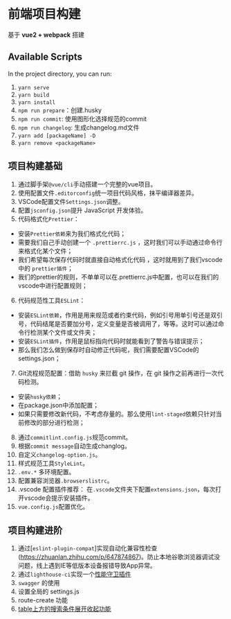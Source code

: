 # 前端项目构建
基于 **vue2 + webpack** 搭建

## Available Scripts
In the project directory, you can run:
1. `yarn serve`
2. `yarn build`
3. `yarn install`
4. `npm run prepare`：创建.husky
5. `npm run commit`: 使用图形化选择规范的commit
6. `npm run changelog`: 生成changelog.md文件
7. `yarn add [packageName] -D`
8. `yarn remove <packageName>`

## 项目构建基础
1. 通过脚手架`@vue/cli`手动搭建一个完整的vue项目。
2. 使用配置文件`.editorconfig`统一项目代码风格，抹平编译器差异。
3. VSCode配置文件`Settings.json`调整。
4. 配置`jsconfig.json`提升 JavaScript 开发体验。
5. 代码格式化`Prettier`：
- 安装`Prettier依赖`来为我们格式化代码；
- 需要我们自己手动创建一个 `.prettierrc.js` ，这时我们可以手动通过命令行来格式化某个文件；
- 我们希望每次保存代码时就直接自动格式化代码 ，这时就用到了我们vscode中的 `prettier插件`；
- 我们的prettier的规则，不单单可以在.prettierrc.js中配置，也可以在我们的vscode中进行配置规则；
6. 代码规范性工具`ESLint`：
- 安装`ESLint依赖`，作用是用来规范或者约束代码，例如引号用单引号还是双引号，代码结尾是否要加分号，定义变量是否被调用了，等等。这时可以通过命令行检测某个文件或文件夹；
- 安装`ESLint插件`，作用是鼠标指向代码时就能看到了警告与错误提示；
- 那么我们怎么做到保存时自动修正代码呢，我们需要配置VSCode的 settings.json；
7. Git流程规范配置：借助 `husky` 来拦截 git 操作，在 git 操作之前再进行一次代码检测。
- 安装`husky依赖`；
- 在package.json中添加配置；
- 如果只需要修改新代码，不考虑存量的。那么使用`lint-staged`依赖只针对当前修改的部分进行检测；
8. 通过`commitlint.config.js`规范commit。
9. 根据`commit message`自动生成changlog。
10. 自定义`changelog-option.js`。
11. 样式规范工具`StyleLint`。
12. `.env.*` 多环境配置。
13. 配置兼容浏览器`.browserslistrc`。
14. .vscode 配置插件推荐：
在`.vscode`文件夹下配置`extensions.json`，每次打开vscode会提示安装插件。
15. `vue.config.js`配置优化。

## 项目构建进阶
1. 通过[`eslint-plugin-compat`]实现自动化兼容性检查(https://zhuanlan.zhihu.com/p/647874867)。防止本地谷歌浏览器调试没问题，线上遇到IE等低版本设备报错导致App异常。
2. 通过`lighthouse-ci`实现一个[性能守卫插件](https://juejin.cn/post/7253331974051823675)
3. `swagger` 的使用
4. 设置全局的 settings.js
5. route-create 功能
6. [table上方的搜索条件展开收起功能](https://github.com/hubary/element-plugins)